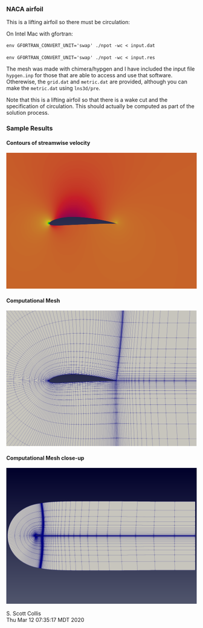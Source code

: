 ### NACA airfoil

This is a lifting airfoil so there must be circulation:

On Intel Mac with gfortran:

    env GFORTRAN_CONVERT_UNIT='swap' ./npot -wc < input.dat

    env GFORTRAN_CONVERT_UNIT='swap' ./npot -wc < input.res

The mesh was made with chimera/hypgen and I have included the input file
`hypgen.inp` for those that are able to access and use that software.
Otherewise, the `grid.dat` and `metric.dat` are provided, although you
can make the `metric.dat` using `lns3d/pre`.

Note that this is a lifting airfoil so that there is a wake cut and the
specification of circulation.  This should actually be computed as part of
the solution process.

### Sample Results

#### Contours of streamwise velocity

![Streamwise velocity](https://github.com/sscollis/npot/blob/master/test/airfoil/u.png)

#### Computational Mesh

![Mesh](https://github.com/sscollis/npot/blob/master/test/airfoil/mesh.png)

#### Computational Mesh close-up

![Mesh](https://github.com/sscollis/npot/blob/master/test/airfoil/mesh-cu.png)

S. Scott Collis\
Thu Mar 12 07:35:17 MDT 2020
